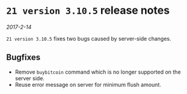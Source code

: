 # `21 version 3.10.5` release notes

*2017-2-14*

`21 version 3.10.5` fixes two bugs caused by server-side changes.

## Bugfixes
- Remove `buybitcoin` command which is no longer supported on the server side.
- Reuse error message on server for minimum flush amount.
